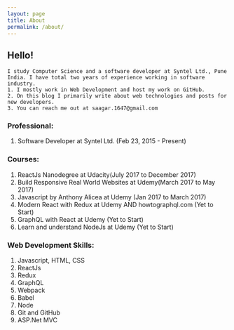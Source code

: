 ```yaml
---
layout: page
title: About
permalink: /about/
---
```


## Hello!  
	I study Computer Science and a software developer at Syntel Ltd., Pune India. I have total two years of experience working in software industry.  
	1. I mostly work in Web Development and host my work on GitHub.
	2. On this blog I primarily write about web technologies and posts for new developers.
	3. You can reach me out at saagar.1647@gmail.com
	
### Professional:  
1. Software Developer at Syntel Ltd. (Feb 23, 2015 - Present)   

### Courses: 
1. ReactJs Nanodegree at Udacity(July 2017 to December 2017)
2. Build Responsive Real World Websites at Udemy(March 2017 to May 2017)
3. Javascript by Anthony Alicea at Udemy (Jan 2017 to March 2017)
4. Modern React with Redux at Udemy AND howtographql.com (Yet to Start)
5. GraphQL with React at Udemy (Yet to Start)
6. Learn and understand NodeJs at Udemy (Yet to Start)  

### Web Development Skills:  
1. Javascript, HTML, CSS
2. ReactJs
3. Redux
4. GraphQL
5. Webpack
6. Babel
7. Node
8. Git and GitHub
9. ASP.Net MVC


